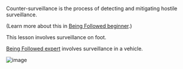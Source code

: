 [Title]: # (Surveillance on Foot)
[Order]: # (0)

Counter-surveillance is the process of detecting and mitigating hostile surveillance. 

(Learn more about this in [Being Followed beginner](umbrella://work/being-followed/beginner).) 

This lesson involves surveillance on foot.

[Being Followed expert](umbrella://work/being-followed/expert) involves surveillance in a vehicle.

![image](surveillance2.png)


